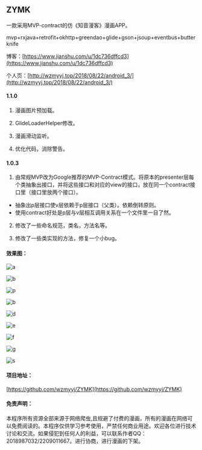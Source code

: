 ## ZYMK

一款采用MVP-contract的仿《知音漫客》漫画APP。

mvp+rxjava+retrofit+okhttp+greendao+glide+gson+jsoup+eventbus+butterknife

博客：[https://www.jianshu.com/u/1dc736dffcd3](https://www.jianshu.com/u/1dc736dffcd3)

个人页：[http://wzmyyj.top/2018/08/22/android_3/](http://wzmyyj.top/2018/08/22/android_3/)

#### 1.1.0
1. 漫画图片预加载。

2. GlideLoaderHelper修改。

3. 漫画滑动监听。

4. 优化代码，消除警告。

#### 1.0.3
1. 由常规MVP改为Google推荐的MVP-Contract模式。将原本的presenter层每个类抽象出接口，并将这些接口和对应的view的接口，放在同一个contract接口里（接口里放两个接口）。
- 抽象出p层接口使v层依赖于p层接口（父类）。依赖倒转原则。
- 使用contract好处是p层与v层相互调用关系在一个文件里一目了然。

2. 修改了一些命名规范，类名，方法名等。

3. 修改了一些类实现的方法，修复一个小bug。



#### 效果图：



![a](https://upload-images.jianshu.io/upload_images/3262738-458c938a01e30e0a.png?imageMogr2/auto-orient/strip%7CimageView2/2/w/340)



![b](https://upload-images.jianshu.io/upload_images/3262738-8e5cdbfd8b1002b9.png?imageMogr2/auto-orient/strip%7CimageView2/2/w/340)



![p](https://upload-images.jianshu.io/upload_images/3262738-01656f1ed477c2e3.png?imageMogr2/auto-orient/strip%7CimageView2/2/w/340)



![b](https://upload-images.jianshu.io/upload_images/3262738-3666b561548ab60b.png?imageMogr2/auto-orient/strip%7CimageView2/2/w/340)



![d](https://upload-images.jianshu.io/upload_images/3262738-46e77fe88ce2d05c.png?imageMogr2/auto-orient/strip%7CimageView2/2/w/340)



![e](https://upload-images.jianshu.io/upload_images/3262738-59ef61e1c92014d8.png?imageMogr2/auto-orient/strip%7CimageView2/2/w/340)



![f](https://upload-images.jianshu.io/upload_images/3262738-8d6230878da72de7.png?imageMogr2/auto-orient/strip%7CimageView2/2/w/340)



![g](https://upload-images.jianshu.io/upload_images/3262738-2c6fea325e8b6f33.png?imageMogr2/auto-orient/strip%7CimageView2/2/w/340)



![s](https://upload-images.jianshu.io/upload_images/3262738-da02b8b7a7dc43ad.png?imageMogr2/auto-orient/strip%7CimageView2/2/w/340)



#### 项目地址：

[https://github.com/wzmyyj/ZYMK](https://github.com/wzmyyj/ZYMK)


#### 免责声明：

本程序所有资源全部来源于网络爬虫,且规避了付费的漫画，所有的漫画在网络可以免费阅读的。本程序仅供学习参考使用，严禁任何商业用途。欢迎各位进行技术讨论和交流。如果侵犯到任何人的利益，可以联系作者QQ：2018987032/2209011667。进行协商，进行漫画的下架。

